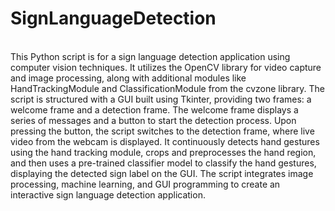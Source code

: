 # SignLanguageDetection
<br>
This Python script is for a sign language detection application using computer vision techniques. It utilizes the OpenCV library for video capture and image processing, along with additional modules like HandTrackingModule and ClassificationModule from the cvzone library. The script is structured with a GUI built using Tkinter, providing two frames: a welcome frame and a detection frame. The welcome frame displays a series of messages and a button to start the detection process. Upon pressing the button, the script switches to the detection frame, where live video from the webcam is displayed. It continuously detects hand gestures using the hand tracking module, crops and preprocesses the hand region, and then uses a pre-trained classifier model to classify the hand gestures, displaying the detected sign label on the GUI. The script integrates image processing, machine learning, and GUI programming to create an interactive sign language detection application.
